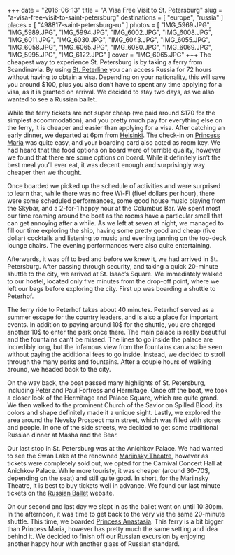 +++
date    = "2016-06-13"
title   = "A Visa Free Visit to St. Petersburg"
slug    = "a-visa-free-visit-to-saint-petersburg"
destinations = [ "europe", "russia" ]
places  = [ "498817-saint-petersburg-ru" ]
photos  = [
  "IMG_5969.JPG", "IMG_5989.JPG", "IMG_5994.JPG", "IMG_6002.JPG", "IMG_6008.JPG",
  "IMG_6011.JPG", "IMG_6030.JPG", "IMG_6043.JPG", "IMG_6055.JPG", "IMG_6058.JPG",
  "IMG_6065.JPG", "IMG_6080.JPG", "IMG_6069.JPG", "IMG_5995.JPG", "IMG_6122.JPG"
]
cover = "IMG_6065.JPG"
+++
The cheapest way to experience St. Petersburg is by taking a ferry from Scandinavia. By using [St. Peterline](https://stpeterline.com/) you can access Russia for 72 hours without having to obtain a visa. Depending on your nationality, this will save you around $100, plus you also don’t have to spent any time applying for a visa, as it is granted on arrival. We decided to stay two days, as we also wanted to see a Russian ballet.
<!--more-->
While the ferry tickets are not super cheap (we paid around $170 for the simplest accommodation), and you pretty much pay for everything else on the ferry, it is cheaper and easier than applying for a visa. After catching an early dinner, we departed at 6pm from [Helsinki](/top-things-to-do-in-finland-a-city-break-to-helsinki/). The check-in on [Princess Maria](https://stpeterline.com/princess-maria) was quite easy, and your boarding card also acted as room key. We had heard that the food options on board were of terrible quality, however we found that there are some options on board. While it definitely isn’t the best meal you’ll ever eat, it was decent enough and surprisingly way cheaper then we thought.

Once boarded we picked up the schedule of activities and were surprised to learn that, while there was no free Wi-Fi (five! dollars per hour), there were some scheduled performances, some good house music playing from the Skybar, and a 2-for-1 happy hour at the Columbus Bar. We spent most our time roaming around the boat as the rooms have a particular smell that can get annoying after a while. As we left at seven at night, we managed to fill our time exploring the ship, having some pretty good and cheap (five dollar) cocktails and listening to music and evening tanning on the top-deck lounge chairs. The evening performances were also quite entertaining.

Afterwards, it was off to bed and before we knew it, we had arrived in St. Petersburg. After passing through security, and taking a quick 20-minute shuttle to the city, we arrived at St. Isaac’s Square. We immediately walked to our hostel, located only five minutes from the drop-off point, where we left our bags before exploring the city. First up was boarding a shuttle to Peterhof.

The ferry ride to Peterhof takes about 40 minutes. Peterhof served as a summer escape for the country leaders, and is also a place for important events. In addition to paying around 10$ for the shuttle, you are charged another 10$ to enter the park once there. The main palace is really beautiful and the fountains can’t be missed. The lines to go inside the palace are incredibly long, but the infamous view from the fountains can also be seen without paying the additional fees to go inside. Instead, we decided to stroll through the many parks and fountains. After a couple hours of walking around, we headed back to the city.

On the way back, the boat passed many highlights of St. Petersburg, including Peter and Paul Fortress and Hermitage. Once off the boat, we took a closer look of the Hermitage and Palace Square, which are quite grand. We then walked to the prominent Church of the Savior on Spilled Blood, its colors and shape definitely made it a unique sight. Lastly, we explored the area around the Nevsky Prospect main street, which was filled with stores and people. In one of the side streets, we decided to get some traditional Russian dinner at Masha and the Bear.

Our last stop in St. Petersburg was at the Anichkov Palace. We had wanted to see the Swan Lake at the renowned [Mariinsky Theatre](https://www.mariinsky.ru/), however as tickets were completely sold out, we opted for the Carnival Concert Hall at Anichkov Palace. While more touristy, it was cheaper (around 30–70$, depending on the seat) and still quite good. In short, for the Mariinsky Theatre, it is best to buy tickets well in advance. We found our last minute tickets on the [Russian Ballet](http://rus-ballet.com/) website.

On our second and last day we slept in as the ballet went on until 10:30pm. In the afternoon, it was time to get back to the very via the same 20-minute shuttle. This time, we boarded [Princess Anastasia](http://anastasia.stpeterline.com/). This ferry is a bit bigger than Princess Maria, however has pretty much the same setting and idea behind it. We decided to finish off our Russian excursion by enjoying another happy hour with another glass of Russian standard.